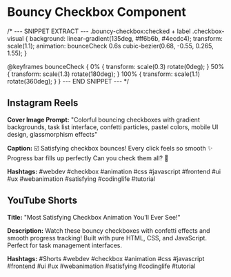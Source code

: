 # Bouncy Checkbox Component

/* --- SNIPPET EXTRACT ---
.bouncy-checkbox:checked + label .checkbox-visual {
    background: linear-gradient(135deg, #ff6b6b, #4ecdc4);
    transform: scale(1.1);
    animation: bounceCheck 0.6s cubic-bezier(0.68, -0.55, 0.265, 1.55);
}

@keyframes bounceCheck {
    0% { transform: scale(0.3) rotate(0deg); }
    50% { transform: scale(1.3) rotate(180deg); }
    100% { transform: scale(1.1) rotate(360deg); }
}
--- END SNIPPET --- */

## Instagram Reels

**Cover Image Prompt:** 
"Colorful bouncing checkboxes with gradient backgrounds, task list interface, confetti particles, pastel colors, mobile UI design, glassmorphism effects"

**Caption:**
☑️ Satisfying checkbox bounces! 
Every click feels so smooth ✨
Progress bar fills up perfectly 
Can you check them all? 🎯

**Hashtags:**
#webdev #checkbox #animation #css #javascript #frontend #ui #ux #webanimation #satisfying #codinglife #tutorial

## YouTube Shorts

**Title:** "Most Satisfying Checkbox Animation You'll Ever See!"

**Description:**
Watch these bouncy checkboxes with confetti effects and smooth progress tracking! Built with pure HTML, CSS, and JavaScript. Perfect for task management interfaces.

**Hashtags:**
#Shorts #webdev #checkbox #animation #css #javascript #frontend #ui #ux #webanimation #satisfying #codinglife #tutorial